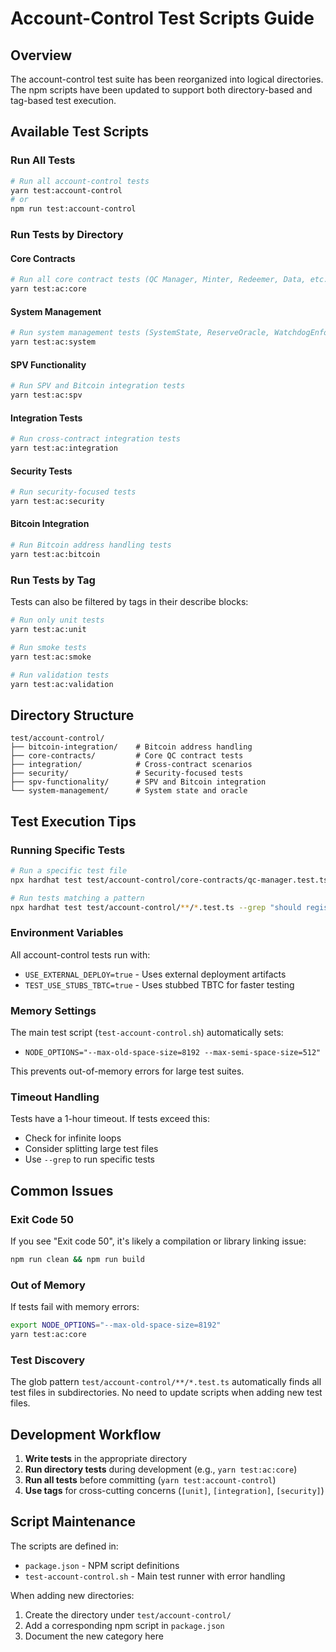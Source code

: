 # Account-Control Test Scripts Guide

## Overview
The account-control test suite has been reorganized into logical directories. The npm scripts have been updated to support both directory-based and tag-based test execution.

## Available Test Scripts

### Run All Tests
```bash
# Run all account-control tests
yarn test:account-control
# or
npm run test:account-control
```

### Run Tests by Directory

#### Core Contracts
```bash
# Run all core contract tests (QC Manager, Minter, Redeemer, Data, etc.)
yarn test:ac:core
```

#### System Management
```bash
# Run system management tests (SystemState, ReserveOracle, WatchdogEnforcer)
yarn test:ac:system
```

#### SPV Functionality
```bash
# Run SPV and Bitcoin integration tests
yarn test:ac:spv
```

#### Integration Tests
```bash
# Run cross-contract integration tests
yarn test:ac:integration
```

#### Security Tests
```bash
# Run security-focused tests
yarn test:ac:security
```

#### Bitcoin Integration
```bash
# Run Bitcoin address handling tests
yarn test:ac:bitcoin
```

### Run Tests by Tag

Tests can also be filtered by tags in their describe blocks:

```bash
# Run only unit tests
yarn test:ac:unit

# Run smoke tests
yarn test:ac:smoke

# Run validation tests
yarn test:ac:validation
```

## Directory Structure

```
test/account-control/
├── bitcoin-integration/    # Bitcoin address handling
├── core-contracts/         # Core QC contract tests
├── integration/            # Cross-contract scenarios
├── security/               # Security-focused tests
├── spv-functionality/      # SPV and Bitcoin integration
└── system-management/      # System state and oracle
```

## Test Execution Tips

### Running Specific Tests
```bash
# Run a specific test file
npx hardhat test test/account-control/core-contracts/qc-manager.test.ts

# Run tests matching a pattern
npx hardhat test test/account-control/**/*.test.ts --grep "should register wallet"
```

### Environment Variables
All account-control tests run with:
- `USE_EXTERNAL_DEPLOY=true` - Uses external deployment artifacts
- `TEST_USE_STUBS_TBTC=true` - Uses stubbed TBTC for faster testing

### Memory Settings
The main test script (`test-account-control.sh`) automatically sets:
- `NODE_OPTIONS="--max-old-space-size=8192 --max-semi-space-size=512"`

This prevents out-of-memory errors for large test suites.

### Timeout Handling
Tests have a 1-hour timeout. If tests exceed this:
- Check for infinite loops
- Consider splitting large test files
- Use `--grep` to run specific tests

## Common Issues

### Exit Code 50
If you see "Exit code 50", it's likely a compilation or library linking issue:
```bash
npm run clean && npm run build
```

### Out of Memory
If tests fail with memory errors:
```bash
export NODE_OPTIONS="--max-old-space-size=8192"
yarn test:ac:core
```

### Test Discovery
The glob pattern `test/account-control/**/*.test.ts` automatically finds all test files in subdirectories. No need to update scripts when adding new test files.

## Development Workflow

1. **Write tests** in the appropriate directory
2. **Run directory tests** during development (e.g., `yarn test:ac:core`)
3. **Run all tests** before committing (`yarn test:account-control`)
4. **Use tags** for cross-cutting concerns (`[unit]`, `[integration]`, `[security]`)

## Script Maintenance

The scripts are defined in:
- `package.json` - NPM script definitions
- `test-account-control.sh` - Main test runner with error handling

When adding new directories:
1. Create the directory under `test/account-control/`
2. Add a corresponding npm script in `package.json`
3. Document the new category here